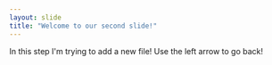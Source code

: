 ```yaml
---
layout: slide
title: "Welcome to our second slide!"
---
```

In this step I'm trying to add a new file!
Use the left arrow to go back!
